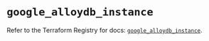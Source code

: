 # `google_alloydb_instance`

Refer to the Terraform Registry for docs: [`google_alloydb_instance`](https://registry.terraform.io/providers/hashicorp/google/6.35.0/docs/resources/alloydb_instance).
